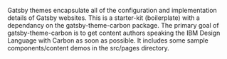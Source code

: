 Gatsby themes encapsulate all of the configuration and implementation details of Gatsby websites. This is a starter-kit (boilerplate) with a dependancy on the gatsby-theme-carbon package. The primary goal of gatsby-theme-carbon is to get content authors speaking the IBM Design Language with Carbon as soon as possible. It includes some sample components/content demos in the src/pages directory.

